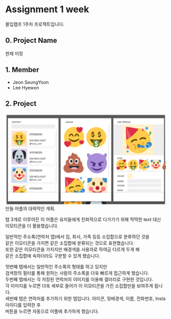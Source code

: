 # Assignment 1 week
몰입캠프 1주차 프로젝트입니다.

## 0. Project Name
현재 미정

## 1. Member
- Jeon SeungYoon
- Lee Hyewon

## 2. Project
![1](./image/1.png)
만들 어플의 대략적인 계획.   

탭 3개로 이루어진 이 어플은 유저들에게 친화적으로 다가가기 위해 딱딱한 text 대신 이모티콘을 더 활용했습니다.   

일반적인 주소록(연락처 앱)에서 집, 회사, 가족 등등 소집합으로 분류하던 것을   
같은 이모티콘을 가지면 같은 소집합에 분류되는 것으로 표현했습니다.   
또한 같은 이모티콘을 가지지만 배경색을 사용자로 하여금 다르게 두게 해    
같은 소집합에 속하더라도 구분할 수 있게 했습니다.

첫번째 탭에서는 일반적인 주소록의 형태를 하고 있지만   
검색창의 필터를 통해 원하는 사람의 주소록을 더욱 빠르게 접근하게 했습니다.   
두번째 탭에서는 각 저장된 연락처의 이미지를 이용해 갤러리로 구현한 것입니다.   
각 이미지를 누르면 더욱 세부로 들어가 이 이모티콘을 가진 소집합만을 보여주게 됩니다.   
세번째 탭은 연락처를 추가하기 위한 탭입니다. 아이콘, 뒷배경색, 이름, 전화번호, Insta 아이디를 입력한 후    
버튼을 누르면 자동으로 어플에 추가하게 했습니다.